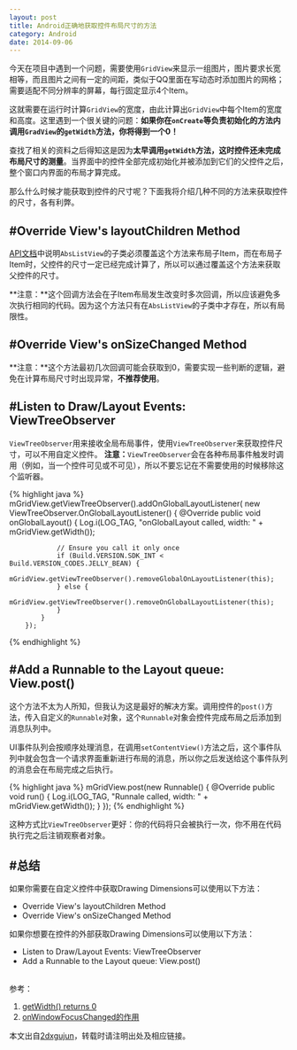 ```yaml
---
layout: post
title: Android正确地获取控件布局尺寸的方法
category: Android
date: 2014-09-06
---
```


今天在项目中遇到一个问题，需要使用`GridView`来显示一组图片，图片要求长宽相等，而且图片之间有一定的间距，类似于QQ里面在写动态时添加图片的网格；需要适配不同分辨率的屏幕，每行固定显示4个Item。

这就需要在运行时计算`GridView`的宽度，由此计算出`GridView`中每个Item的宽度和高度。这里遇到一个很关键的问题：**如果你在`onCreate`等负责初始化的方法内调用`GradView`的`getWidth`方法，你将得到一个0！**

查找了相关的资料之后得知这是因为**太早调用`getWidth`方法，这时控件还未完成布局尺寸的测量**。当界面中的控件全部完成初始化并被添加到它们的父控件之后，整个窗口内界面的布局才算完成。

那么什么时候才能获取到控件的尺寸呢？下面我将介绍几种不同的方法来获取控件的尺寸，各有利弊。

<!-- more -->

#Override View's layoutChildren Method
---
[API文档](https://developer.android.com/reference/android/widget/AbsListView.html#layoutChildren())中说明`AbsListView`的子类必须覆盖这个方法来布局子Item，而在布局子Item时，父控件的尺寸一定已经完成计算了，所以可以通过覆盖这个方法来获取父控件的尺寸。

**注意：**这个回调方法会在子Item布局发生改变时多次回调，所以应该避免多次执行相同的代码。因为这个方法只有在`AbsListView`的子类中才存在，所以有局限性。

#Override View's onSizeChanged Method
---
**注意：**这个方法最初几次回调可能会获取到0，需要实现一些判断的逻辑，避免在计算布局尺寸时出现异常，**不推荐使用**。

#Listen to Draw/Layout Events: ViewTreeObserver
---
`ViewTreeObserver`用来接收全局布局事件，使用`ViewTreeObserver`来获取控件尺寸，可以不用自定义控件。
**注意：**`ViewTreeObserver`会在各种布局事件触发时调用（例如，当一个控件可见或不可见），所以不要忘记在不需要使用的时候移除这个监听器。

{% highlight java %}
mGridView.getViewTreeObserver().addOnGlobalLayoutListener(
		new ViewTreeObserver.OnGlobalLayoutListener() {
			@Override
			public void onGlobalLayout() {
				Log.i(LOG_TAG, "onGlobalLayout called, width: "
						+ mGridView.getWidth());

                // Ensure you call it only once
				if (Build.VERSION.SDK_INT < Build.VERSION_CODES.JELLY_BEAN) {
					mGridView.getViewTreeObserver().removeGlobalOnLayoutListener(this);
				} else {
					mGridView.getViewTreeObserver().removeOnGlobalLayoutListener(this);
				}
			}
		});
{% endhighlight %}

#Add a Runnable to the Layout queue: View.post()
---
这个方法不太为人所知，但我认为这是最好的解决方案。调用控件的`post()`方法，传入自定义的`Runnable`对象，这个`Runnable`对象会控件完成布局之后添加到消息队列中。

UI事件队列会按顺序处理消息，在调用`setContentView()`方法之后，这个事件队列中就会包含一个请求界面重新进行布局的消息，所以你之后发送给这个事件队列的消息会在布局完成之后执行。

{% highlight java %}
mGridView.post(new Runnable() {
	@Override
	public void run() {
		Log.i(LOG_TAG, "Runnale called, width: " + mGridView.getWidth());
	}
});
{% endhighlight %}

这种方式比`ViewTreeObserver`更好：你的代码将只会被执行一次，你不用在代码执行完之后注销观察者对象。


#总结
---
如果你需要在自定义控件中获取Drawing Dimensions可以使用以下方法：

- Override View's layoutChildren Method
- Override View's onSizeChanged Method

如果你想要在控件的外部获取Drawing Dimensions可以使用以下方法：

- Listen to Draw/Layout Events: ViewTreeObserver
- Add a Runnable to the Layout queue: View.post()


<br/>
参考：

1. [getWidth() returns 0](http://stackoverflow.com/questions/3591784/getwidth-returns-0)
2. [onWindowFocusChanged的作用](http://blog.csdn.net/pi9nc/article/details/9237031)

本文出自[2dxgujun](http://github.com/2dxgujun)，转载时请注明出处及相应链接。